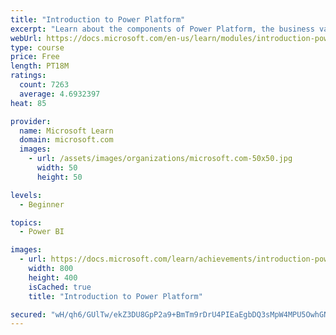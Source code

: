 ```yaml
---
title: "Introduction to Power Platform"
excerpt: "Learn about the components of Power Platform, the business value for customers, and security of the technology."
webUrl: https://docs.microsoft.com/en-us/learn/modules/introduction-power-platform/
type: course
price: Free
length: PT18M
ratings:
  count: 7263
  average: 4.6932397
heat: 85

provider:
  name: Microsoft Learn
  domain: microsoft.com
  images:
    - url: /assets/images/organizations/microsoft.com-50x50.jpg
      width: 50
      height: 50

levels:
  - Beginner

topics:
  - Power BI

images:
  - url: https://docs.microsoft.com/learn/achievements/introduction-power-platform-social.png
    width: 800
    height: 400
    isCached: true
    title: "Introduction to Power Platform"

secured: "wH/qh6/GUlTw/ekZ3DU8GpP2a9+BmTm9rDrU4PIEaEgbDQ3sMpW4MPU5OwhGNkkpiCE+yMq3Ew4vesxay6uC6Zcnzx4fJC0UWgg4S9RDnAEuhuQiCcTynBExfdHyb4SwzWjIPiLOJB6ChFSmMLpNnH6yz/FS0vBT6VkxcsBGy9Bx5ZXTZqLWgf4Kh9n7d9sUJjogf6EUnpi8v7Yr17HRebVXJFVecaaYIn51DB/0hwg3y/Xc5WnqeqB6gJ9chwFZXdW/G33vCaY5ELsxkN3PPXUG3YpNAwz9XhQ8pKNfxigPL6DFLia2gJY466gBBpkplIAKZ0A6Lg7ud5ObvwG/97vNX0+Rwr+5yZwREfZ5gp4NZETINcfxvQDhZ9Jy3H2+eha0U94H7s0WH672Gc+Lnw==;J/vXlZIyK2FxrntlZkMgJQ=="
---
```


